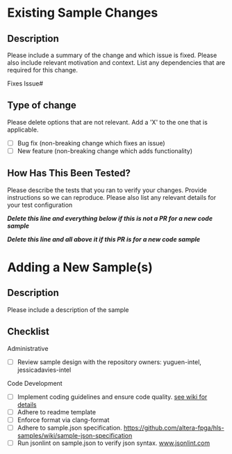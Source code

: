 # Existing Sample Changes
## Description

Please include a summary of the change and which issue is fixed. Please also include relevant motivation and context. List any dependencies that are required for this change.

Fixes Issue# 

## Type of change

Please delete options that are not relevant. Add a 'X' to the one that is applicable. 

- [ ] Bug fix (non-breaking change which fixes an issue)
- [ ] New feature (non-breaking change which adds functionality)

## How Has This Been Tested?

Please describe the tests that you ran to verify your changes. Provide instructions so we can reproduce. Please also list any relevant details for your test configuration

**_Delete this line and everything below if this is not a PR for a new code sample_**

**_Delete this line and all above it if this PR is for a new code sample_**
# Adding a New Sample(s)

## Description

Please include a description of the sample

## Checklist
Administrative
- [ ] Review sample design with the repository owners: yuguen-intel, jessicadavies-intel

Code Development
- [ ] Implement coding guidelines and ensure code quality. [see wiki for details](https://github.com/altera-fpga/hls-samples/wiki/General-Code-Guidelines)
- [ ] Adhere to readme template 
- [ ] Enforce format via clang-format
- [ ] Adhere to sample.json specification. https://github.com/altera-fpga/hls-samples/wiki/sample-json-specification
- [ ] Run jsonlint on sample.json to verify json syntax. www.jsonlint.com